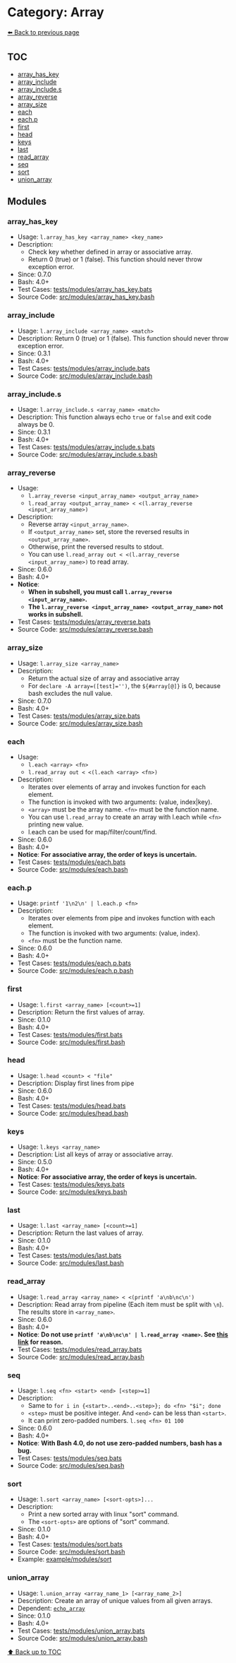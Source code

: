 # Category: Array

[⬅️ Back to previous page](./README.md)

## TOC

- [array_has_key](#array_has_key)
- [array_include](#array_include)
- [array_include.s](#array_includes)
- [array_reverse](#array_reverse)
- [array_size](#array_size)
- [each](#each)
- [each.p](#eachp)
- [first](#first)
- [head](#head)
- [keys](#keys)
- [last](#last)
- [read_array](#read_array)
- [seq](#seq)
- [sort](#sort)
- [union_array](#union_array)

## Modules

### array_has_key

- Usage: `l.array_has_key <array_name> <key_name>`
- Description:
  - Check key whether defined in array or associative array.
  - Return 0 (true) or 1 (false). This function should never throw exception error.
- Since: 0.7.0
- Bash: 4.0+
- Test Cases: [tests/modules/array_has_key.bats](../../tests/modules/array_has_key.bats)
- Source Code: [src/modules/array_has_key.bash](../../src/modules/array_has_key.bash)

### array_include

- Usage: `l.array_include <array_name> <match>`
- Description: Return 0 (true) or 1 (false). This function should never throw exception error.
- Since: 0.3.1
- Bash: 4.0+
- Test Cases: [tests/modules/array_include.bats](../../tests/modules/array_include.bats)
- Source Code: [src/modules/array_include.bash](../../src/modules/array_include.bash)

### array_include.s

- Usage: `l.array_include.s <array_name> <match>`
- Description: This function always echo `true` or `false` and exit code always be 0.
- Since: 0.3.1
- Bash: 4.0+
- Test Cases: [tests/modules/array_include.s.bats](../../tests/modules/array_include.s.bats)
- Source Code: [src/modules/array_include.s.bash](../../src/modules/array_include.s.bash)

### array_reverse

- Usage:
  - `l.array_reverse <input_array_name> <output_array_name>`
  - `l.read_array <output_array_name> < <(l.array_reverse <input_array_name>)`
- Description:
  - Reverse array `<input_array_name>`.
  - If `<output_array_name>` set, store the reversed results in `<output_array_name>`.
  - Otherwise, print the reversed results to stdout.
  - You can use `l.read_array out < <(l.array_reverse <input_array_name>)` to read array.
- Since: 0.6.0
- Bash: 4.0+
- **Notice**:
  - **When in subshell, you must call `l.array_reverse <input_array_name>`.**
  - **The `l.array_reverse <input_array_name> <output_array_name>` not works in subshell.**
- Test Cases: [tests/modules/array_reverse.bats](../../tests/modules/array_reverse.bats)
- Source Code: [src/modules/array_reverse.bash](../../src/modules/array_reverse.bash)

### array_size

- Usage: `l.array_size <array_name>`
- Description:
  - Return the actual size of array and associative array
  - For `declare -A array=([test]='')`, the `${#array[@]}` is 0, because bash excludes the null value.
- Since: 0.7.0
- Bash: 4.0+
- Test Cases: [tests/modules/array_size.bats](../../tests/modules/array_size.bats)
- Source Code: [src/modules/array_size.bash](../../src/modules/array_size.bash)

### each

- Usage:
  - `l.each <array> <fn>`
  - `l.read_array out < <(l.each <array> <fn>)`
- Description:
  - Iterates over elements of array and invokes function for each element.
  - The function is invoked with two arguments: (value, index|key).
  - `<array>` must be the array name. `<fn>` must be the function name.
  - You can use `l.read_array` to create an array with l.each while `<fn>` printing new value.
  - l.each can be used for map/filter/count/find.
- Since: 0.6.0
- Bash: 4.0+
- **Notice**: **For associative array, the order of keys is uncertain.**
- Test Cases: [tests/modules/each.bats](../../tests/modules/each.bats)
- Source Code: [src/modules/each.bash](../../src/modules/each.bash)

### each.p

- Usage: `printf '1\n2\n' | l.each.p <fn>`
- Description:
  - Iterates over elements from pipe and invokes function with each element.
  - The function is invoked with two arguments: (value, index).
  - `<fn>` must be the function name.
- Since: 0.6.0
- Bash: 4.0+
- Test Cases: [tests/modules/each.p.bats](../../tests/modules/each.p.bats)
- Source Code: [src/modules/each.p.bash](../../src/modules/each.p.bash)

### first

- Usage: `l.first <array_name> [<count>=1]`
- Description: Return the first values of array.
- Since: 0.1.0
- Bash: 4.0+
- Test Cases: [tests/modules/first.bats](../../tests/modules/first.bats)
- Source Code: [src/modules/first.bash](../../src/modules/first.bash)

### head

- Usage: `l.head <count> < "file"`
- Description: Display first lines from pipe
- Since: 0.6.0
- Bash: 4.0+
- Test Cases: [tests/modules/head.bats](../../tests/modules/head.bats)
- Source Code: [src/modules/head.bash](../../src/modules/head.bash)

### keys

- Usage: `l.keys <array_name>`
- Description: List all keys of array or associative array.
- Since: 0.5.0
- Bash: 4.0+
- **Notice**: **For associative array, the order of keys is uncertain.**
- Test Cases: [tests/modules/keys.bats](../../tests/modules/keys.bats)
- Source Code: [src/modules/keys.bash](../../src/modules/keys.bash)

### last

- Usage: `l.last <array_name> [<count>=1]`
- Description: Return the last values of array.
- Since: 0.1.0
- Bash: 4.0+
- Test Cases: [tests/modules/last.bats](../../tests/modules/last.bats)
- Source Code: [src/modules/last.bash](../../src/modules/last.bash)

### read_array

- Usage: `l.read_array <array_name> < <(printf 'a\nb\nc\n')`
- Description: Read array from pipeline (Each item must be split with `\n`). The results store in `<array_name>`.
- Since: 0.6.0
- Bash: 4.0+
- **Notice**: **Do not use `printf 'a\nb\nc\n' | l.read_array <name>`. See [this link](https://superuser.com/a/1348950) for reason.**
- Test Cases: [tests/modules/read_array.bats](../../tests/modules/read_array.bats)
- Source Code: [src/modules/read_array.bash](../../src/modules/read_array.bash)

### seq

- Usage: `l.seq <fn> <start> <end> [<step>=1]`
- Description:
  - Same to `for i in {<start>..<end>..<step>}; do <fn> "$i"; done`
  - `<step>` must be positive integer. And `<end>` can be less than `<start>`.
  - It can print zero-padded numbers. `l.seq <fn> 01 100`
- Since: 0.6.0
- Bash: 4.0+
- **Notice**: **With Bash 4.0, do not use zero-padded numbers, bash has a bug.**
- Test Cases: [tests/modules/seq.bats](../../tests/modules/seq.bats)
- Source Code: [src/modules/seq.bash](../../src/modules/seq.bash)

### sort

- Usage: `l.sort <array_name> [<sort-opts>]...`
- Description:
  - Print a new sorted array with linux "sort" command.
  - The `<sort-opts>` are options of "sort" command.
- Since: 0.1.0
- Bash: 4.0+
- Test Cases: [tests/modules/sort.bats](../../tests/modules/sort.bats)
- Source Code: [src/modules/sort.bash](../../src/modules/sort.bash)
- Example: [example/modules/sort](../../example/modules/sort)

### union_array

- Usage: `l.union_array <array_name_1> [<array_name_2>]`
- Description: Create an array of unique values from all given arrays.
- Dependent: [`echo_array`](./console.md#echo_array)
- Since: 0.1.0
- Bash: 4.0+
- Test Cases: [tests/modules/union_array.bats](../../tests/modules/union_array.bats)
- Source Code: [src/modules/union_array.bash](../../src/modules/union_array.bash)

[⬆️ Back up to TOC](#toc)
